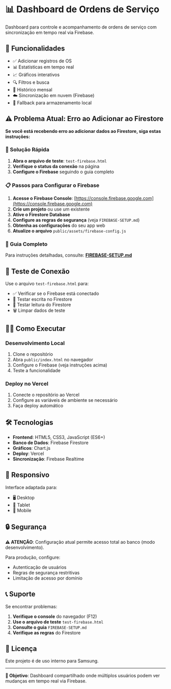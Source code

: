 # 📊 Dashboard de Ordens de Serviço

Dashboard para controle e acompanhamento de ordens de serviço com sincronização em tempo real via Firebase.

## 🚀 Funcionalidades

- ✅ Adicionar registros de OS
- 📊 Estatísticas em tempo real
- 📈 Gráficos interativos
- 🔍 Filtros e busca
- 📅 Histórico mensal
- ☁️ Sincronização em nuvem (Firebase)
- 💾 Fallback para armazenamento local

## ⚠️ Problema Atual: Erro ao Adicionar ao Firestore

**Se você está recebendo erro ao adicionar dados ao Firestore, siga estas instruções:**

### 🔧 Solução Rápida

1. **Abra o arquivo de teste**: `test-firebase.html`
2. **Verifique o status da conexão** na página
3. **Configure o Firebase** seguindo o guia completo

### 📋 Passos para Configurar o Firebase

1. **Acesse o Firebase Console**: [https://console.firebase.google.com](https://console.firebase.google.com)
2. **Crie um projeto** ou use um existente
3. **Ative o Firestore Database**
4. **Configure as regras de segurança** (veja `FIREBASE-SETUP.md`)
5. **Obtenha as configurações** do seu app web
6. **Atualize o arquivo** `public/assets/firebase-config.js`

### 📖 Guia Completo

Para instruções detalhadas, consulte: **[FIREBASE-SETUP.md](FIREBASE-SETUP.md)**

## 🧪 Teste de Conexão

Use o arquivo `test-firebase.html` para:
- ✅ Verificar se o Firebase está conectado
- 📝 Testar escrita no Firestore
- 📖 Testar leitura do Firestore
- 🗑️ Limpar dados de teste

## 🏃‍♂️ Como Executar

### Desenvolvimento Local

1. Clone o repositório
2. Abra `public/index.html` no navegador
3. Configure o Firebase (veja instruções acima)
4. Teste a funcionalidade

### Deploy no Vercel

1. Conecte o repositório ao Vercel
2. Configure as variáveis de ambiente se necessário
3. Faça deploy automático

## 🛠️ Tecnologias

- **Frontend**: HTML5, CSS3, JavaScript (ES6+)
- **Banco de Dados**: Firebase Firestore
- **Gráficos**: Chart.js
- **Deploy**: Vercel
- **Sincronização**: Firebase Realtime

## 📱 Responsivo

Interface adaptada para:
- 🖥️ Desktop
- 📱 Tablet
- 📱 Mobile

## 🔒 Segurança

**⚠️ ATENÇÃO**: Configuração atual permite acesso total ao banco (modo desenvolvimento).

Para produção, configure:
- Autenticação de usuários
- Regras de segurança restritivas
- Limitação de acesso por domínio

## 📞 Suporte

Se encontrar problemas:

1. **Verifique o console** do navegador (F12)
2. **Use o arquivo de teste** `test-firebase.html`
3. **Consulte o guia** `FIREBASE-SETUP.md`
4. **Verifique as regras** do Firestore

## 📄 Licença

Este projeto é de uso interno para Samsung.

---

**🎯 Objetivo**: Dashboard compartilhado onde múltiplos usuários podem ver mudanças em tempo real via Firebase.
